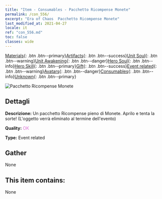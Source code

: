 ```yaml
---
title: "Item - Consumables - Pacchetto Ricompense Monete"
permalink: /con_556/
excerpt: "Era of Chaos  Pacchetto Ricompense Monete"
last_modified_at: 2021-04-27
locale: it
ref: "con_556.md"
toc: false
classes: wide
---
```

 [Materials](/ItemsIT/){: .btn .btn--primary}[Artifacts](/ItemsIT/Artifacts/){: .btn .btn--success}[Unit Soul](/ItemsIT/UnitSoul/){: .btn .btn--warning}[Unit Awakening](/ItemsIT/UnitAwakening/){: .btn .btn--danger}[Hero Soul](/ItemsIT/HeroSoul/){: .btn .btn--info}[Hero Skill](/ItemsIT/HeroSkill/){: .btn .btn--primary}[Gift](/ItemsIT/Gift/){: .btn .btn--success}[Event related](/ItemsIT/Events/){: .btn .btn--warning}[Avatars](/ItemsIT/Avatars/){: .btn .btn--danger}[Consumables](/ItemsIT/Consumables/){: .btn .btn--info}[Unknown](/ItemsIT/Unknown/){: .btn .btn--primary}

 ![Pacchetto Ricompense Monete](/images/t/i_10042_redpacket.png)

## Dettagli
 **Descrizione:** Un pacchetto Ricompense pieno di Monete. Aprilo e tenta la sorte! (L'oggetto verrà eliminato al termine dell'evento)

 **Quality:** <span style="color: #DA70D6">OK</span>

 **Type:** Event related

## Gather

  None

## This item contains:

  None

